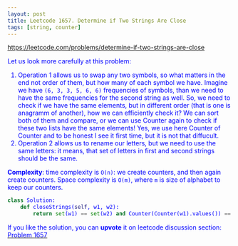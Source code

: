 ```yaml
---
layout: post
title: Leetcode 1657. Determine if Two Strings Are Close
tags: [string, counter]
---
```


<a href="https://leetcode.com/problems/determine-if-two-strings-are-close"> <font color = blue>https://leetcode.com/problems/determine-if-two-strings-are-close

Let us look more carefully at this problem:
1. Operation 1 allows us to swap any two symbols, so what matters in the end not order of them, but how many of each symbol we have. Imagine we have `(6, 3, 3, 5, 6, 6)` frequencies of symbols, than we need to have the same frequencies for the second string as well. So, we need to check if we have the same elements, but in different order (that is one is anagramm of another), how we can efficiently check it? We can sort both of them and compare, or we can use Counter again to check if these two lists have the same elements! Yes, we use here Counter of Counter and to be honest I see it first time, but it is not that diffucult.
2. Operation 2 allows us to rename our letters, but we need to use the same letters: it means, that set of letters in first and second strings should be the same.

**Complexity**: time complexity is `O(n)`: we create counters, and then again create counters. Space complexity is `O(m)`, where `m` is size of alphabet to keep our counters.

```python
class Solution:
    def closeStrings(self, w1, w2):
        return set(w1) == set(w2) and Counter(Counter(w1).values()) == Counter(Counter(w2).values())
```

If you like the solution, you can **upvote** it on leetcode discussion section:<a href="https://leetcode.com/problems/determine-if-two-strings-are-close/discuss/1029064/python-oneliner-with-counter-explained"> <font color = blue>Problem 1657
